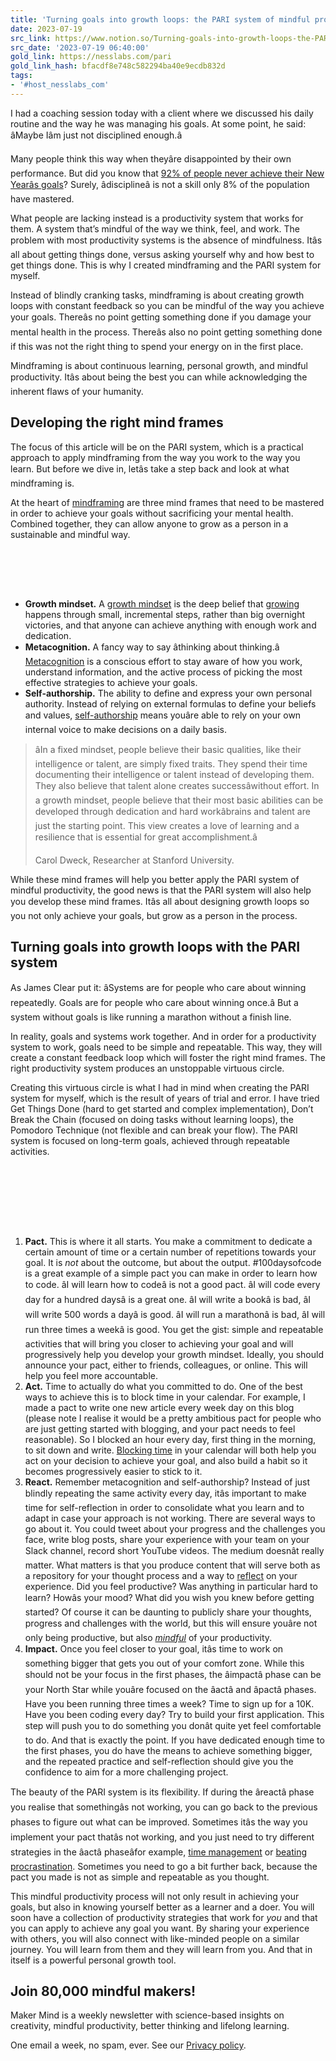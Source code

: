 ```yaml
---
title: 'Turning goals into growth loops: the PARI system of mindful productivity'
date: 2023-07-19
src_link: https://www.notion.so/Turning-goals-into-growth-loops-the-PARI-system-of-mindful-productivity-ed2e202789af4c398d26b45f22c52731
src_date: '2023-07-19 06:40:00'
gold_link: https://nesslabs.com/pari
gold_link_hash: bfacdf8e748c582294ba40e9ecdb832d
tags:
- '#host_nesslabs_com'
---
```





I had a coaching session today with a client where we discussed his daily routine and the way he was managing his goals. At some point, he said: âMaybe Iâm just not disciplined enough.â


 Many people think this way when theyâre disappointed by their own performance. But did you know that [92% of people never achieve their New Yearâs goals](https://nesslabs.com/actionable-goals)? Surely, âdisciplineâ is not a skill only 8% of the population have mastered.


What people are lacking instead is a productivity system that works for them. A system that’s mindful of the way we think, feel, and work. The problem with most productivity systems is the absence of mindfulness. Itâs all about getting things done, versus asking yourself why and how best to get things done. This is why I created mindframing and the PARI system for myself.  



Instead of blindly cranking tasks, mindframing is about creating growth loops with constant feedback so you can be mindful of the way you achieve your goals. Thereâs no point getting something done if you damage your mental health in the process. Thereâs also no point getting something done if this was not the right thing to spend your energy on in the first place. 


Mindframing is about continuous learning, personal growth, and mindful productivity. Itâs about being the best you can while acknowledging the inherent flaws of your humanity.


Developing the right mind frames
--------------------------------


The focus of this article will be on the PARI system, which is a practical approach to apply mindframing from the way you work to the way you learn. But before we dive in, letâs take a step back and look at what mindframing is.


At the heart of [mindframing](https://nesslabs.com/mindframing) are three mind frames that need to be mastered in order to achieve your goals without sacrificing your mental health. Combined together, they can allow anyone to grow as a person in a sustainable and mindful way.  



![](data:image/svg+xml,%3Csvg%20xmlns='http://www.w3.org/2000/svg'%20viewBox='0%200%20662%2087'%3E%3C/svg%3E)
* **Growth mindset.** A [growth mindset](https://nesslabs.com/growth-mindset) is the deep belief that [growing](https://amzn.to/36lLbPw) happens through small, incremental steps, rather than big overnight victories, and that anyone can achieve anything with enough work and dedication.
* **Metacognition.** A fancy way to say âthinking about thinking.â [Metacognition](https://nesslabs.com/metacognition) is a conscious effort to stay aware of how you work, understand information, and the active process of picking the most effective strategies to achieve your goals.
* **Self-authorship.** The ability to define and express your own personal authority. Instead of relying on external formulas to define your beliefs and values, [self-authorship](https://nesslabs.com/self-authorship) means youâre able to rely on your own internal voice to make decisions on a daily basis.



> âIn a fixed mindset, people believe their basic qualities, like their intelligence or talent, are simply fixed traits. They spend their time documenting their intelligence or talent instead of developing them. They also believe that talent alone creates successâwithout effort. In a growth mindset, people believe that their most basic abilities can be developed through dedication and hard workâbrains and talent are just the starting point. This view creates a love of learning and a resilience that is essential for great accomplishment.â  
> 
> 
> Carol Dweck, Researcher at Stanford University.


While these mind frames will help you better apply the PARI system of mindful productivity, the good news is that the PARI system will also help you develop these mind frames. Itâs all about designing growth loops so you not only achieve your goals, but grow as a person in the process.


Turning goals into growth loops with the PARI system
----------------------------------------------------


As James Clear put it: âSystems are for people who care about winning repeatedly. Goals are for people who care about winning once.â But a system without goals is like running a marathon without a finish line.


In reality, goals and systems work together. And in order for a productivity system to work, goals need to be simple and repeatable. This way, they will create a constant feedback loop which will foster the right mind frames. The right productivity system produces an unstoppable virtuous circle.  



Creating this virtuous circle is what I had in mind when creating the PARI system for myself, which is the result of years of trial and error. I have tried Get Things Done (hard to get started and complex implementation), Don’t Break the Chain (focused on doing tasks without learning loops), the Pomodoro Technique (not flexible and can break your flow). The PARI system is focused on long-term goals, achieved through repeatable activities.  



![](data:image/svg+xml,%3Csvg%20xmlns='http://www.w3.org/2000/svg'%20viewBox='0%200%20881%20173'%3E%3C/svg%3E)
1. **Pact.** This is where it all starts. You make a commitment to dedicate a certain amount of time or a certain number of repetitions towards your goal. It is *not* about the outcome, but about the output. #100daysofcode is a great example of a simple pact you can make in order to learn how to code. âI will learn how to codeâ is not a good pact. âI will code every day for a hundred daysâ is a great one. âI will write a bookâ is bad, âI will write 500 words a dayâ is good. âI will run a marathonâ is bad, âI will run three times a weekâ is good. You get the gist: simple and repeatable activities that will bring you closer to achieving your goal and will progressively help you develop your growth mindset. Ideally, you should announce your pact, either to friends, colleagues, or online. This will help you feel more accountable.
2. **Act.** Time to actually do what you committed to do. One of the best ways to achieve this is to block time in your calendar. For example, I made a pact to write one new article every week day on this blog (please note I realise it would be a pretty ambitious pact for people who are just getting started with blogging, and your pact needs to feel reasonable). So I blocked an hour every day, first thing in the morning, to sit down and write. [Blocking time](https://nesslabs.com/time-management) in your calendar will both help you act on your decision to achieve your goal, and also build a habit so it becomes progressively easier to stick to it.
3. **React.** Remember metacognition and self-authorship? Instead of just blindly repeating the same activity every day, itâs important to make time for self-reflection in order to consolidate what you learn and to adapt in case your approach is not working. There are several ways to go about it. You could tweet about your progress and the challenges you face, write blog posts, share your experience with your team on your Slack channel, record short YouTube videos. The medium doesnât really matter. What matters is that you produce content that will serve both as a repository for your thought process and a way to [reflect](https://nesslabs.com/plus-minus-next) on your experience. Did you feel productive? Was anything in particular hard to learn? Howâs your mood? What did you wish you knew before getting started? Of course it can be daunting to publicly share your thoughts, progress and challenges with the world, but this will ensure youâre not only being productive, but also *[mindful](https://nesslabs.com/mindful-productivity-neuroscience)* of your productivity.
4. **Impact.** Once you feel closer to your goal, itâs time to work on something bigger that gets you out of your comfort zone. While this should not be your focus in the first phases, the âimpactâ phase can be your North Star while youâre focused on the âactâ and âpactâ phases. Have you been running three times a week? Time to sign up for a 10K. Have you been coding every day? Try to build your first application. This step will push you to do something you donât quite yet feel comfortable to do. And that is exactly the point. If you have dedicated enough time to the first phases, you do have the means to achieve something bigger, and the repeated practice and self-reflection should give you the confidence to aim for a more challenging project.


The beauty of the PARI system is its flexibility. If during the âreactâ phase you realise that somethingâs not working, you can go back to the previous phases to figure out what can be improved. Sometimes itâs the way you implement your pact thatâs not working, and you just need to try different strategies in the âactâ phaseâfor example, [time management](https://nesslabs.com/time-management) or [beating procrastination](https://nesslabs.com/neuroscience-of-procrastination). Sometimes you need to go a bit further back, because the pact you made is not as simple and repeatable as you thought.  



This mindful productivity process will not only result in achieving your goals, but also in knowing yourself better as a learner and a doer. You will soon have a collection of productivity strategies that work for *you* and that you can apply to achieve any goal you want. By sharing your experience with others, you will also connect with like-minded people on a similar journey. You will learn from them and they will learn from you. And that in itself is a powerful personal growth tool.



  

Join 80,000 mindful makers!
---------------------------


Maker Mind is a weekly newsletter with science-based insights on creativity, mindful productivity, better thinking and lifelong learning.


One email a week, no spam, ever. See our [Privacy policy](/privacy).